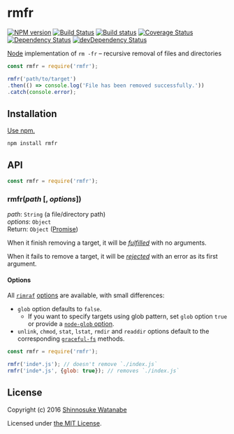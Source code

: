 # rmfr

[![NPM version](https://img.shields.io/npm/v/rmfr.svg)](https://www.npmjs.com/package/rmfr)
[![Build Status](https://travis-ci.org/shinnn/rmfr.svg?branch=master)](https://travis-ci.org/shinnn/rmfr)
[![Build status](https://ci.appveyor.com/api/projects/status/afcmk50xuig9jfs7/branch/master?svg=true)](https://ci.appveyor.com/project/ShinnosukeWatanabe/rmfr/branch/master)
[![Coverage Status](https://coveralls.io/repos/github/shinnn/rmfr/badge.svg?branch=master)](https://coveralls.io/github/shinnn/rmfr?branch=master)
[![Dependency Status](https://david-dm.org/shinnn/rmfr.svg)](https://david-dm.org/shinnn/rmfr)
[![devDependency Status](https://david-dm.org/shinnn/rmfr/dev-status.svg)](https://david-dm.org/shinnn/rmfr#info=devDependencies)

[Node](https://nodejs.org/) implementation of `rm -fr` – recursive removal of files and directories

```javascript
const rmfr = require('rmfr');

rmfr('path/to/target')
.then(() => console.log('File has been removed successfully.'))
.catch(console.error);
```

## Installation

[Use npm.](https://docs.npmjs.com/cli/install)

```
npm install rmfr
```

## API

```javascript
const rmfr = require('rmfr');
```

### rmfr(*path* [, *options*])

*path*: `String` (a file/directory path)  
*options*: `Object`  
Return: `Object` ([Promise](https://promisesaplus.com/))

When it finish removing a target, it will be [*fulfilled*](https://promisesaplus.com/#point-26) with no arguments.

When it fails to remove a target, it will be [*rejected*](https://promisesaplus.com/#point-30) with an error as its first argument.

#### Options

All [`rimraf`](https://github.com/isaacs/rimraf) [options](https://github.com/isaacs/rimraf#options) are available, with small differences:

* `glob` option defaults to `false`.
  * If you want to specify targets using glob pattern, set `glob` option `true` or provide a [`node-glob` option](https://github.com/isaacs/node-glob#options).
* `unlink`, `chmod`, `stat`, `lstat`, `rmdir` and `readdir` options default to the corresponding [`graceful-fs`](https://github.com/isaacs/node-graceful-fs) methods.

```javascript
const rmfr = require('rmfr');

rmfr('inde*.js'); // doesn't remove `./index.js`
rmfr('inde*.js', {glob: true}); // removes `./index.js`
```

## License

Copyright (c) 2016 [Shinnosuke Watanabe](https://github.com/shinnn)

Licensed under [the MIT License](./LICENSE).
